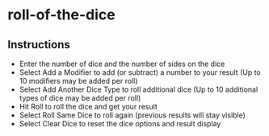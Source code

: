 # roll-of-the-dice

## Instructions

- Enter the number of dice and the number of sides on the dice
- Select Add a Modifier to add (or subtract) a number to your result (Up to 10 modifiers may be added per roll)
- Select Add Another Dice Type to roll additional dice (Up to 10 additional types of dice may be added per roll)
- Hit Roll to roll the dice and get your result
- Select Roll Same Dice to roll again (previous results will stay visible)
- Select Clear Dice to reset the dice options and result display

